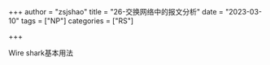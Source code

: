 +++
author = "zsjshao"
title = "26-交换网络中的报文分析"
date = "2023-03-10"
tags = ["NP"]
categories = ["RS"]

+++

Wire shark基本用法